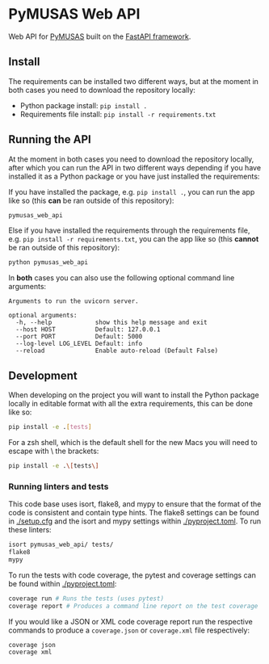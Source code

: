 # PyMUSAS Web API

Web API for [PyMUSAS](https://ucrel.github.io/pymusas/) built on the [FastAPI framework](https://fastapi.tiangolo.com/).

## Install

The requirements can be installed two different ways, but at the moment in both cases you need to download the repository locally:

* Python package install: `pip install .`
* Requirements file install: `pip install -r requirements.txt`

## Running the API

At the moment in both cases you need to download the repository locally, after which you can run the API in two different ways depending if you have installed it as a Python package or you have just installed the requirements:

If you have installed the package, e.g. `pip install .`, you can run the app like so (this **can** be ran outside of this repository):

``` bash
pymusas_web_api
```

Else if you have installed the requirements through the requirements file, e.g. `pip install -r requirements.txt`, you can the app like so (this **cannot** be ran outside of this repository):

``` bash
python pymusas_web_api
```

In **both** cases you can also use the following optional command line arguments:

```
Arguments to run the uvicorn server.

optional arguments:
  -h, --help            show this help message and exit
  --host HOST           Default: 127.0.0.1
  --port PORT           Default: 5000
  --log-level LOG_LEVEL Default: info
  --reload              Enable auto-reload (Default False)
```


## Development

When developing on the project you will want to install the Python package locally in editable format with all the extra requirements, this can be done like so:

``` bash
pip install -e .[tests]
```

For a zsh shell, which is the default shell for the new Macs you will need to escape with \ the brackets:

``` bash
pip install -e .\[tests\]
```

### Running linters and tests

This code base uses isort, flake8, and mypy to ensure that the format of the code is consistent and contain type hints. The flake8 settings can be found in [./setup.cfg](./setup.cfg) and the isort and mypy settings within [./pyproject.toml](./pyproject.toml). To run these linters:

``` bash
isort pymusas_web_api/ tests/
flake8
mypy
```

To run the tests with code coverage, the pytest and coverage settings can be found within [./pyproject.toml](./pyproject.toml):

``` bash
coverage run # Runs the tests (uses pytest)
coverage report # Produces a command line report on the test coverage
```

If you would like a JSON or XML code coverage report run the respective commands to produce a `coverage.json` or `coverage.xml` file respectively:

``` bash
coverage json
coverage xml
```
